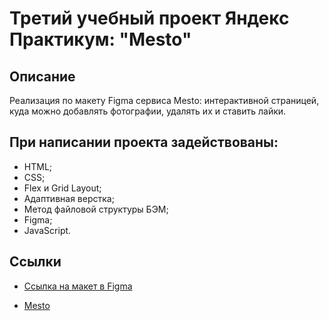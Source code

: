 # Третий учебный проект Яндекс Практикум: "Mesto"

## Описание

Реализация по макету Figma сервиса Mesto: интерактивной страницей, куда можно добавлять фотографии, удалять их и ставить лайки.

## При написании проекта задействованы:
* HTML;
* CSS;
* Flex и Grid Layout;
* Адаптивная верстка;
* Метод файловой структуры БЭМ;
* Figma;
* JavaScript.

## Сcылки

* [Ссылка на макет в Figma](https://www.figma.com/file/2cn9N9jSkmxD84oJik7xL7/JavaScript.-Sprint-4?node-id=0%3A1)

* [Mesto](https://kinerma.github.io/mesto-project/)
